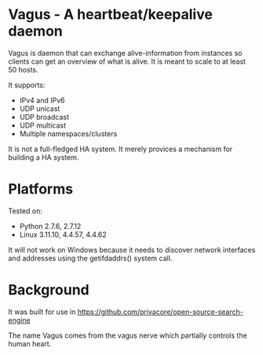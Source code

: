 # Vagus - A heartbeat/keepalive daemon
Vagus is daemon that can exchange alive-information from instances so clients can get an overview of what is alive. It is meant to scale to at least 50 hosts.

It supports:
  * IPv4 and IPv6
  * UDP unicast
  * UDP broadcast
  * UDP multicast
  * Multiple namespaces/clusters

It is not a full-fledged HA system. It merely provices a mechanism for building a HA system.

# Platforms
Tested on:
  * Python 2.7.6, 2.7.12
  * Linux 3.11.10, 4.4.57, 4.4.62

It will not work on Windows because it needs to discover network interfaces and addresses using the getifdaddrs() system call.

# Background
It was built for use in https://github.com/privacore/open-source-search-engine

The name Vagus comes from the vagus nerve which partially controls the human heart.

